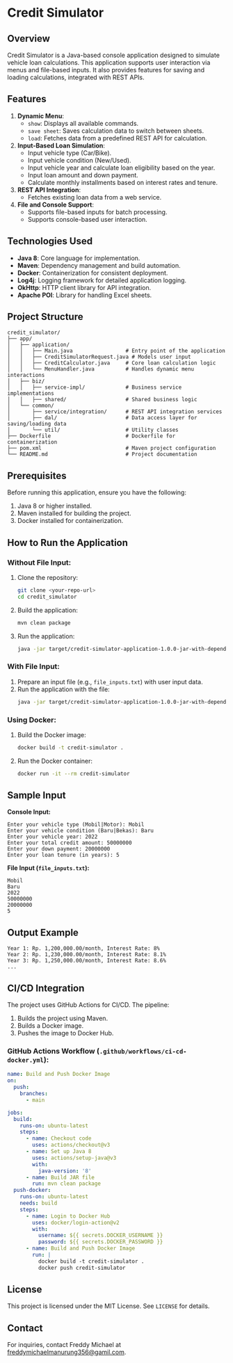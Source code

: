 # Credit Simulator

## Overview
Credit Simulator is a Java-based console application designed to simulate vehicle loan calculations. This application supports user interaction via menus and file-based inputs. It also provides features for saving and loading calculations, integrated with REST APIs.

## Features
1. **Dynamic Menu**:
    - `show`: Displays all available commands.
    - `save sheet`: Saves calculation data to switch between sheets.
    - `load`: Fetches data from a predefined REST API for calculation.
2. **Input-Based Loan Simulation**:
    - Input vehicle type (Car/Bike).
    - Input vehicle condition (New/Used).
    - Input vehicle year and calculate loan eligibility based on the year.
    - Input loan amount and down payment.
    - Calculate monthly installments based on interest rates and tenure.
3. **REST API Integration**:
    - Fetches existing loan data from a web service.
4. **File and Console Support**:
    - Supports file-based inputs for batch processing.
    - Supports console-based user interaction.

## Technologies Used
- **Java 8**: Core language for implementation.
- **Maven**: Dependency management and build automation.
- **Docker**: Containerization for consistent deployment.
- **Log4j**: Logging framework for detailed application logging.
- **OkHttp**: HTTP client library for API integration.
- **Apache POI**: Library for handling Excel sheets.

## Project Structure
```
credit_simulator/
├── app/
│   ├── application/
│   │   ├── Main.java                 # Entry point of the application
│   │   ├── CreditSimulatorRequest.java # Models user input
│   │   ├── CreditCalculator.java     # Core loan calculation logic
│   │   └── MenuHandler.java          # Handles dynamic menu interactions
│   ├── biz/
│   │   ├── service-impl/             # Business service implementations
│   │   ├── shared/                   # Shared business logic
│   └── common/
│       ├── service/integration/      # REST API integration services
│       ├── dal/                      # Data access layer for saving/loading data
│       └── util/                     # Utility classes
├── Dockerfile                        # Dockerfile for containerization
├── pom.xml                           # Maven project configuration
└── README.md                         # Project documentation
```

## Prerequisites
Before running this application, ensure you have the following:
1. Java 8 or higher installed.
2. Maven installed for building the project.
3. Docker installed for containerization.

## How to Run the Application
### Without File Input:
1. Clone the repository:
   ```bash
   git clone <your-repo-url>
   cd credit_simulator
   ```
2. Build the application:
   ```bash
   mvn clean package
   ```
3. Run the application:
   ```bash
   java -jar target/credit-simulator-application-1.0.0-jar-with-dependencies.jar
   ```

### With File Input:
1. Prepare an input file (e.g., `file_inputs.txt`) with user input data.
2. Run the application with the file:
   ```bash
   java -jar target/credit-simulator-application-1.0.0-jar-with-dependencies.jar file_inputs.txt
   ```

### Using Docker:
1. Build the Docker image:
   ```bash
   docker build -t credit-simulator .
   ```
2. Run the Docker container:
   ```bash
   docker run -it --rm credit-simulator
   ```

## Sample Input
**Console Input:**
```
Enter your vehicle type (Mobil|Motor): Mobil
Enter your vehicle condition (Baru|Bekas): Baru
Enter your vehicle year: 2022
Enter your total credit amount: 50000000
Enter your down payment: 20000000
Enter your loan tenure (in years): 5
```

**File Input (`file_inputs.txt`):**
```
Mobil
Baru
2022
50000000
20000000
5
```

## Output Example
```
Year 1: Rp. 1,200,000.00/month, Interest Rate: 8%
Year 2: Rp. 1,230,000.00/month, Interest Rate: 8.1%
Year 3: Rp. 1,250,000.00/month, Interest Rate: 8.6%
...
```

## CI/CD Integration
The project uses GitHub Actions for CI/CD. The pipeline:
1. Builds the project using Maven.
2. Builds a Docker image.
3. Pushes the image to Docker Hub.

### GitHub Actions Workflow (`.github/workflows/ci-cd-docker.yml`):
```yaml
name: Build and Push Docker Image
on:
  push:
    branches:
      - main

jobs:
  build:
    runs-on: ubuntu-latest
    steps:
      - name: Checkout code
        uses: actions/checkout@v3
      - name: Set up Java 8
        uses: actions/setup-java@v3
        with:
          java-version: '8'
      - name: Build JAR file
        run: mvn clean package
  push-docker:
    runs-on: ubuntu-latest
    needs: build
    steps:
      - name: Login to Docker Hub
        uses: docker/login-action@v2
        with:
          username: ${{ secrets.DOCKER_USERNAME }}
          password: ${{ secrets.DOCKER_PASSWORD }}
      - name: Build and Push Docker Image
        run: |
          docker build -t credit-simulator .
          docker push credit-simulator
```

## License
This project is licensed under the MIT License. See `LICENSE` for details.

## Contact
For inquiries, contact Freddy Michael at [freddymichaelmanurung356@gamil.com](mailto:freddymichaelmanurung356@gmail.com).
